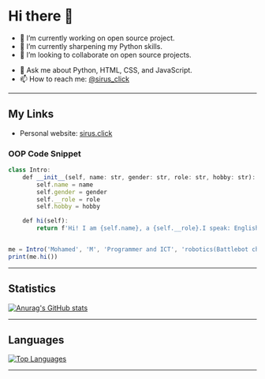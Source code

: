 # Hi there 👋

<!--
**eduper1/eduper1** is a ✨ _special_ ✨ repository because its `README.md` (this file) appears on your GitHub profile.

Here are some ideas to get you started:-->

- 🔭 I’m currently working on open source project.
- 🌱 I’m currently sharpening my Python skills.
- 👯 I’m looking to collaborate on open source projects.
<!-- 🤔 I’m looking for help with ...-->
- 💬 Ask me about Python, HTML, CSS, and JavaScript.
- 📫 How to reach me: [@sirus_click](https://twitter.com/sirus_click)
<!--- 😄 Pronouns: ...
- ⚡ Fun fact: ...
--->
---

## My Links

- Personal website: [sirus.click](https://sirus.click/)

### OOP Code Snippet

~~~ts
class Intro:
    def __init__(self, name: str, gender: str, role: str, hobby: str):
        self.name = name
        self.gender = gender
        self.__role = role
        self.hobby = hobby

    def hi(self):
        return f'Hi! I am {self.name}, a {self.__role}.I speak: English, Swahili, Somali & Arabic.I like science, computer and {self.hobby}'


me = Intro('Mohamed', 'M', 'Programmer and ICT', 'robotics(Battlebot channel)')
print(me.hi())
~~~

---

## Statistics

[![Anurag's GitHub stats](https://github-readme-stats.vercel.app/api?username=eduper1&count_private=true&show_icons=true&theme=cobalt)](https://github.com/anuraghazra/github-readme-stats)

---

## Languages

[![Top Languages](https://github-readme-stats.vercel.app/api/top-langs/?username=eduper1)](https://github.com/anuraghazra/github-readme-stats)

---
<!--[![willianrod's wakatime stats](https://github-readme-stats.vercel.app/api/wakatime?username=eduper1)](https://github.com/anuraghazra/github-readme-stats)-->
